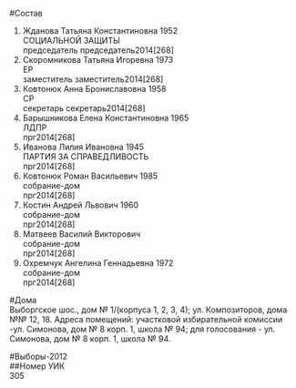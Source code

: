 #Состав  
1. Жданова Татьяна Константиновна 1952  
    СОЦИАЛЬНОЙ ЗАЩИТЫ  
    председатель председатель2014[268]  
2. Скоромникова Татьяна Игоревна 1973  
    ЕР  
    заместитель заместитель2014[268]  
3. Ковтонюк Анна Брониславовна 1958  
    СР  
    секретарь секретарь2014[268]  
4. Барышникова Елена Константиновна 1965  
    ЛДПР  
    прг2014[268]  
5. Иванова Лилия Ивановна 1945  
    ПАРТИЯ ЗА СПРАВЕДЛИВОСТЬ  
    прг2014[268]  
6. Ковтонюк Роман Васильевич 1985  
    собрание-дом  
    прг2014[268]  
7. Костин Андрей Львович 1960  
    собрание-дом  
    прг2014[268]  
8. Матвеев Василий Викторович  
    собрание-дом  
    прг2014[268]  
9. Охремчук Ангелина Геннадьевна 1972  
    собрание-дом  
    прг2014[268]  
  
  
#Дома  
Выборгское шос., дом № 1/(корпуса 1, 2, 3, 4); ул. Композиторов, дома №№ 12, 18. Адреса помещений: участковой избирательной комиссии -ул. Симонова, дом № 8 корп. 1, школа № 94; для голосования - ул. Симонова, дом № 8 корп. 1, школа № 94.  
  
#Выборы-2012  
##Номер УИК  
305  
